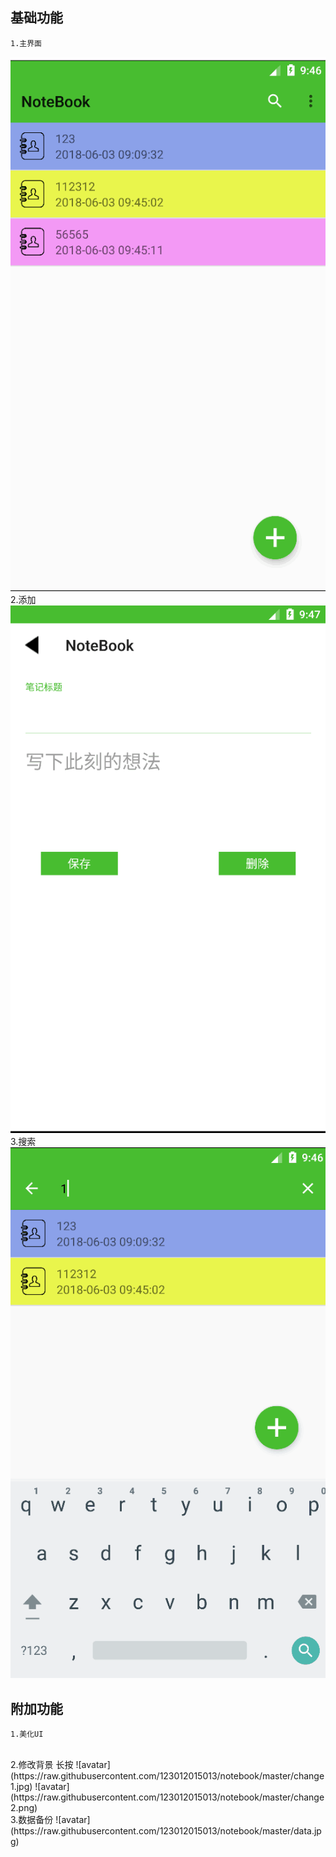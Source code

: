 基础功能
----
	1.主界面
![](note.png)
<br>
	2.添加
![](add.png)
	3.搜索
![](note_search.png)

附加功能
----
	1.美化UI
<br>
	2.修改背景
长按
![avatar](https://raw.githubusercontent.com/123012015013/notebook/master/change1.jpg)
![avatar](https://raw.githubusercontent.com/123012015013/notebook/master/change2.png)
<br>
	3.数据备份
![avatar](https://raw.githubusercontent.com/123012015013/notebook/master/data.jpg)
	

